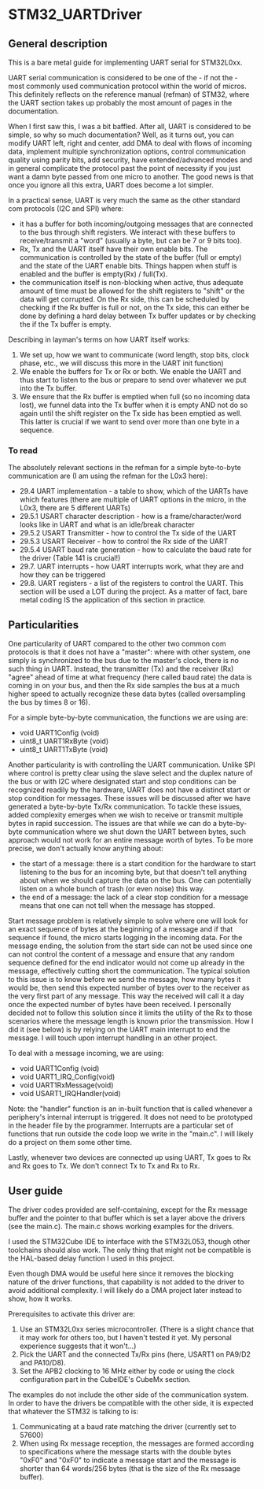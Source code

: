 # STM32_UARTDriver

## General description

This is a bare metal guide for implementing UART serial for STM32L0xx.

UART serial communication is considered to be one of the - if not the - most commonly used communication protocol within the world of micros. This definitely reflects on the reference manual (refman) of STM32, where the UART section takes up probably the most amount of pages in the documentation.

When I first saw this, I was a bit baffled. After all, UART is considered to be simple, so why so much documentation? Well, as it turns out, you can modify UART left, right and center, add DMA to deal with flows of incoming data, implement multiple synchronization options, control communication quality using parity bits, add security, have extended/advanced modes and in general complicate the protocol past the point of necessity if you just want a damn byte passed from one micro to another. The good news is that once you ignore all this extra, UART does become a lot simpler.

In a practical sense, UART is very much the same as the other standard com protocols (I2C and SPI) where:
- it has a buffer for both incoming/outgoing messages that are connected to the bus through shift registers. We interact with these buffers to receive/transmit a "word" (usually a byte, but can be 7 or 9 bits too).
- Rx, Tx and the UART itself have their own enable bits. The communication is controlled by the state of the buffer (full or empty) and the state of the UART enable bits. Things happen when stuff is enabled and the buffer is empty(Rx) / full(Tx).
- the communication itself is non-blocking when active, thus adequate amount of time must be allowed for the shift registers to "shift" or the data will get corrupted. On the Rx side, this can be scheduled by checking if the Rx buffer is full or not, on the Tx side, this can either be done by defining a hard delay between Tx buffer updates or by checking the if the Tx buffer is empty.

Describing in layman's terms on how UART itself works:
 1) We set up, how we want to communicate (word length, stop bits, clock phase, etc., we will discuss this more in the UART init function)
 2) We enable the buffers for Tx or Rx or both. We enable the UART and thus start to listen to the bus or prepare to send over whatever we put into the Tx buffer.
 3) We ensure that the Rx buffer is emptied when full (so no incoming data lost), we funnel data into the Tx buffer when it is empty AND not do so again until the shift register on the Tx side has been emptied as well. This latter is crucial if we want to send over more than  one byte in a sequence.

### To read
The absolutely relevant sections in the refman for a simple byte-to-byte communication are (I am using the refman for the L0x3 here):

- 29.4 UART implementation - a table to show, which of the UARTs have which features (there are multiple of UART options in the micro, in the L0x3, there are 5 different UARTs)
- 29.5.1 USART character description - how is a frame/character/word looks like in UART and what is an idle/break character
- 29.5.2 USART Transmitter - how to control the Tx side of the UART 
- 29.5.3 USART Receiver - how to control the Rx side of the UART 
- 29.5.4 USART baud rate generation - how to calculate the baud rate for the driver (Table 141 is crucial!)
- 29.7. UART interrupts - how UART interrupts work, what they are and how they can be triggered
- 29.8. UART registers - a list of the registers to control the UART. This section will be used a LOT during the project. As a matter of fact, bare metal coding IS the application of this section in practice.


## Particularities
One particularity of UART compared to the other two common com protocols is that it does not have a "master": where with other system, one simply is synchronized to the bus due to the master's clock, there is no such thing in UART. Instead, the transmitter (Tx) and the receiver (Rx) "agree" ahead of time at what frequency (here called baud rate) the data is coming in on your bus, and then the Rx side samples the bus at a much higher speed to actually recognize these data bytes (called oversampling the bus by times 8 or 16).

For a simple byte-by-byte communication, the functions we are using are:
- void UART1Config (void)
- uint8_t UART1RxByte (void)
- uint8_t UART1TxByte (void)

Another particularity is with controlling the UART communication. Unlike SPI where control is pretty clear using the slave select and the duplex nature of the bus or with I2C where designated start and stop conditions can be recognized readily by the hardware, UART does not have a distinct start or stop condition for messages. These issues will be discussed after we have generated a byte-by-byte Tx/Rx communication. To tackle these issues, added complexity emerges when we wish to receive or transmit multiple bytes in rapid succession. The issues are that while we can do a byte-by-byte communication where we shut down the UART between bytes, such approach would not work for an entire message worth of bytes. To be more precise, we don't actually know anything about:
- the start of a message: there is a start condition for the hardware to start listening to the bus for an incoming byte, but that doesn't tell anything about when we should capture the data on the bus. One can potentially listen on a whole bunch of trash (or even noise) this way. 
- the end of a message: the lack of a clear stop condition for a message means that one can not tell when the message has stopped.

Start message problem is relatively simple to solve where one will look for an exact sequence of bytes at the beginning of a message and if that sequence if found, the micro starts logging in the incoming data.
For the message ending, the solution from the start side can not be used since one can not control the content of a message and ensure that any random sequence defined for the end indicator would not come up already in the message, effectively cutting short the communication. The typical solution to this issue is to know before we send the message, how many bytes it would be, then send this expected number of bytes over to the receiver as the very first part of any message. This way the received will call it a day once the expected number of bytes have been received. I personally decided not to follow this solution since it limits the utility of the Rx to those scenarios where the message length is known prior the transmission. How I did it (see below) is by relying on the UART main interrupt to end the message. I will touch upon interrupt handling in an other project.

To deal with a message incoming, we are using:
- void UART1Config (void)
- void UART1_IRQ_Config(void)
- void UART1RxMessage(void)
- void USART1_IRQHandler(void)

Note: the "handler" function is an in-built function that is called whenever a periphery's internal interrupt is triggered. It does not need to be prototyped in the header file by the programmer. Interrupts are a particular set of functions that run outside the code loop we write in the "main.c". I will likely do a project on them some other time.

Lastly, whenever two devices are connected up using UART, Tx goes to Rx and Rx goes to Tx. We don't connect Tx to Tx and Rx to Rx.

## User guide
The driver codes provided are self-containing, except for the Rx message buffer and the pointer to that buffer which is set a layer above the drivers (see the main.c). The main.c shows working examples for the drivers.

I used the STM32Cube IDE to interface with the STM32L053, though other toolchains should also work. The only thing that might not be compatible is the HAL-based delay function I used in this project.

Even though DMA would be useful here since it removes the blocking nature of the driver functions, that capability is not added to the driver to avoid additional complexity. I will likely do a DMA project later instead to show, how it works.

Prerequisites to activate this driver are:
  1) Use an STM32L0xx series microcontroller. (There is a slight chance that it may work for others too, but I haven't tested it yet. My personal experience suggests that it won't...)
  2) Pick the UART and the connected Tx/Rx pins (here, USART1 on PA9/D2 and PA10/D8).
  3) Set the APB2 clocking to 16 MHz either by code or using the clock configuration part in the CubeIDE's CubeMx section.

The examples do not include the other side of the communication system. In order to have the drivers be compatible with the other side, it is expected that whatever the STM32 is talking to is:
1) Communicating at a baud rate matching the driver (currently set to 57600)
2) When using Rx message reception, the messages are formed according to specifications where the message starts with the double bytes "0xF0" and "0xF0" to indicate a message start and the message is shorter than 64 words/256 bytes (that is the size of the Rx message buffer).
